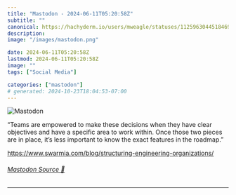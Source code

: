 ```yaml
---
title: "Mastodon - 2024-06-11T05:20:58Z"
subtitle: ""
canonical: https://hachyderm.io/users/mweagle/statuses/112596304451846905
description:
image: "/images/mastodon.png"

date: 2024-06-11T05:20:58Z
lastmod: 2024-06-11T05:20:58Z
image: ""
tags: ["Social Media"]

categories: ["mastodon"]
# generated: 2024-10-23T18:04:53-07:00
---
```

![Mastodon](/images/mastodon.png)

<p>“Teams are empowered to make these decisions when they have clear objectives and have a specific area to work within. Once those two pieces are in place, it’s less important to know the exact features in the roadmap.”</p><p><a href="https://www.swarmia.com/blog/structuring-engineering-organizations/" target="_blank" rel="nofollow noopener noreferrer" translate="no"><span class="invisible">https://www.</span><span class="ellipsis">swarmia.com/blog/structuring-e</span><span class="invisible">ngineering-organizations/</span></a></p>


###### [Mastodon Source 🐘](https://hachyderm.io/@mweagle/112596304451846905)

___
